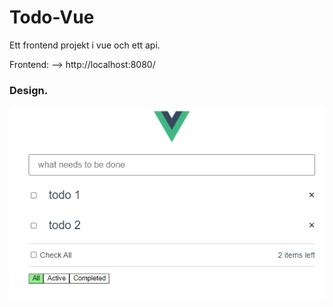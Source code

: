 # Todo-Vue

Ett frontend projekt i vue och ett api. 

Frontend: --> http://localhost:8080/ 

### Design.  
<p align="center">
  <a href="https://github.com/Gatai/Todo-Vue">
    <img src="Todo-api/docs/images/todovue.PNG" width="750px">
  </a>
</p>
